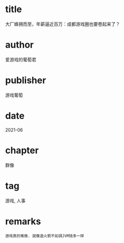 # title
大厂蜂拥而至，年薪逼近百万：成都游戏圈也要卷起来了？

# author
爱游戏的葡萄君

# publisher
游戏葡萄

# date
2021-06

# chapter
群像

# tag
游戏, 人事

# remarks
`游戏真的难做. 就像造火箭不如调JVM钱多一样`
